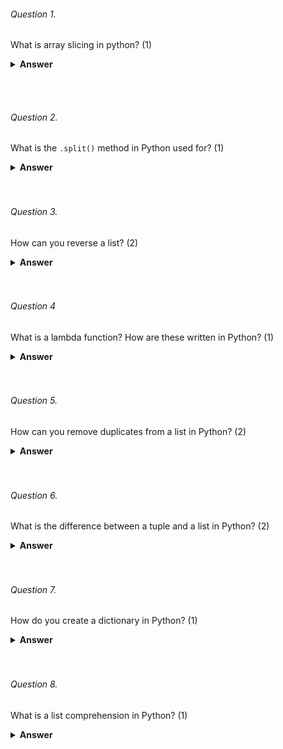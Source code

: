 ###### Question 1.

What is array slicing in python? (1)

<details><summary><b>Answer</b></summary>
<p>

Array slicing in Python is a technique used to extract a section of elements from an array or list by specifying a start and end index, and an optional step size. 
```python
original_list = [1, 2, 3, 4, 5, 6, 7, 8, 9]

# Slicing to get a subset of the original list
subset = original_list[2:6]  # This extracts elements from index 2 to 5 (inclusive)

print(subset)  # Output: [3, 4, 5, 6]

```
</p>
</details>

<br><br>

###### Question 2.

What is the `.split()` method in Python used for? (1)

<details><summary><b>Answer</b></summary>
<p>

The `.split()` method in Python is used to split a string into substrings based on a delimiter
```python
text = "Hello, World! This is a sample sentence."

# Splitting the text into words using the default space delimiter
words = text.split()

print(words)
# Output: ['Hello,', 'World!', 'This', 'is', 'a', 'sample', 'sentence.']

```
</p>
</details>
<br><br>

###### Question 3.

How can you reverse a list? (2)
<details><summary><b>Answer</b></summary>
<p>
Using the `reverse()` method:
              
```python
my_list = [1, 2, 3, 4, 5]
my_list.reverse()
print(my_list)
# Output: [5,4,3,2,1]
```

Using slicing to make a reversed copy:

```python
my_list = [1, 2, 3, 4, 5]
reversed_list = my_list[::-1]
print(reversed_list)
# Output: [5,4,3,2,1]
```
</p>
</details>
<br><br>

###### Question 4

What is a lambda function? How are these written in Python? (1)
<details><summary><b>Answer</b></summary>
<p>

A lambda function in Python is a small anonymous function defined using the `lambda` keyword. It can have any number of parameters but can have only one statement

```python
add = lambda x, y: x + y
result = add(5, 3)
print(result)  # Output: 8
```
</p>
</details>
<br><br>

###### Question 5.

How can you remove duplicates from a list in Python? (2)
<details><summary><b>Answer</b></summary>
<p>
Use a set to remove duplicates, but this will not preserve the order.
  
```python
my_list = [1, 2, 2, 3, 4, 4, 5]
unique_list = list(set(my_list))
print(unique_list)
# Output: [1, 2, 3, 4, 5]
```
  
Use a loop to maintain order while removing duplicates.
  
```python
Copy code
my_list = [1, 2, 2, 3, 4, 4, 5]
unique_list = []
for item in my_list:
    if item not in unique_list:
        unique_list.append(item)
print(unique_list)
# Output: [1, 2, 3, 4, 5]
```
</p>
</details>
<br><br>

###### Question 6.
What is the difference between a tuple and a list in Python? (2)

<details><summary><b>Answer</b></summary>
<p>
Lists are mutable, created using square brackets [], and generally require more memory.
  
```python
Copy code
my_list = [1, 2, 3]
my_list[0] = 4  # Valid
Tuples are immutable, created using parentheses (), and are more memory-efficient.
python
Copy code
my_tuple = (1, 2, 3)
# my_tuple[0] = 4  # This would raise an error
```

</p>
</details>
<br><br>

###### Question 7.
How do you create a dictionary in Python? (1)

<details><summary><b>Answer</b></summary>
<p>
A dictionary in Python is created using curly braces {} with pairs of keys and values separated by colons :.

```python
Copy code
# Creating a dictionary with three key-value pairs
my_dict = {
    'name': 'Alice',
    'age': 25,
    'city': 'New York'
}

print(my_dict)
# Output: {'name': 'Alice', 'age': 25, 'city': 'New York'}
```

</p>
</details>
<br><br>

###### Question 8.
What is a list comprehension in Python? (1)

<details><summary><b>Answer</b></summary>
<p>
List comprehension is a concise way to create lists in Python. It consists of an expression followed by the for keyword and an optional if statement.

```python
Copy code
# Using list comprehension to create a list of squares
squares = [x**2 for x in range(10)]

print(squares)
# Output: [0, 1, 4, 9, 16, 25, 36, 49, 64, 81]
```

</p>
</details>
<br><br>


